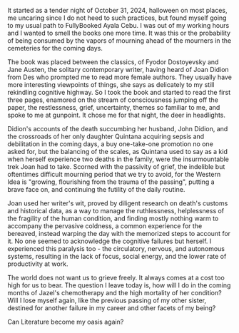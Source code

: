 It started as a tender night of October 31, 2024, halloween on most places, me uncaring since I do not heed to such practices, but found myself going to my usual path to FullyBooked Ayala Cebu. I was out of my working hours and I wanted to smell the books one more time. It was this or the probability of being consumed by the vapors of mourning ahead of the mourners in the cemeteries for the coming days.

The book was placed between the classics, of Fyodor Dostoyevsky and Jane Austen, the solitary contemporary writer, having heard of Joan Didion from Des who prompted me to read more female authors. They usually have more interesting viewpoints of things, she says as delicately to my still rekindling cognitive highway. So I took the book and started to read the first three pages, enamored on the stream of consciousness jumping off the paper, the restlessness, grief, uncertainty, themes so familiar to me, and spoke to me at gunpoint. It chose me for that night, the deer in headlights.

Didion's accounts of the death succumbing her husband, John Didion, and the crossroads of her only daughter Quintana acquiring sepsis and debilitation in the coming days, a buy one-take-one promotion no one asked for, but the balancing of the scales, as Quintana used to say as a kid when herself experience two deaths in the family, were the insurmountable trek Joan had to take. Scorned with the passivity of grief, the indelible but oftentimes difficult mourning period that we try to avoid, for the Western Idea is "growing, flourishing from the trauma of the passing", putting a brave face on, and continuing the futility of the daily routine. 

Joan used her writer's wit, proved by diligent research on death's customs and historical data, as a way to manage the ruthlessness, helplessness of the fragility of the human condition, and finding mostly nothing warm to accompany the pervasive coldness, a common experience for the bereaved, instead warping the day with the memorized steps to account for it. No one seemed to acknowledge the cognitive failures but herself. I experienced this paralysis too - the circulatory, nervous, and autonomous systems, resulting in the lack of focus, social energy, and the lower rate of productivity at work.

The world does not want us to grieve freely. It always comes at a cost too high for us to bear. The question I leave today is, how will I do in the coming months of Jazel's chemotherapy and the high mortality of her condition? Will I lose myself again, like the previous passing of my other sister, destined for another failure in my career and other facets of my being? 

Can Literature become my oasis again?